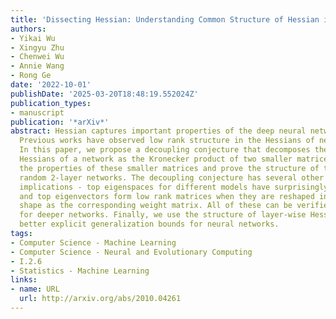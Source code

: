 ```yaml
---
title: 'Dissecting Hessian: Understanding Common Structure of Hessian in Neural Networks'
authors:
- Yikai Wu
- Xingyu Zhu
- Chenwei Wu
- Annie Wang
- Rong Ge
date: '2022-10-01'
publishDate: '2025-03-20T18:48:19.552024Z'
publication_types:
- manuscript
publication: '*arXiv*'
abstract: Hessian captures important properties of the deep neural network loss landscape.
  Previous works have observed low rank structure in the Hessians of neural networks.
  In this paper, we propose a decoupling conjecture that decomposes the layer-wise
  Hessians of a network as the Kronecker product of two smaller matrices. We can analyze
  the properties of these smaller matrices and prove the structure of top eigenspace
  random 2-layer networks. The decoupling conjecture has several other interesting
  implications - top eigenspaces for different models have surprisingly high overlap,
  and top eigenvectors form low rank matrices when they are reshaped into the same
  shape as the corresponding weight matrix. All of these can be verified empirically
  for deeper networks. Finally, we use the structure of layer-wise Hessian to get
  better explicit generalization bounds for neural networks.
tags:
- Computer Science - Machine Learning
- Computer Science - Neural and Evolutionary Computing
- I.2.6
- Statistics - Machine Learning
links:
- name: URL
  url: http://arxiv.org/abs/2010.04261
---
```

